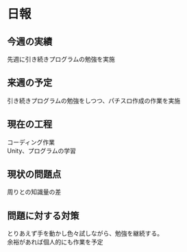 
# 日報



## 今週の実績<br>
先週に引き続きプログラムの勉強を実施<br>

## 来週の予定<br>
引き続きプログラムの勉強をしつつ、パチスロ作成の作業を実施<br>

## 現在の工程<br>
コーディング作業<br>
Unity、プログラムの学習<br>

## 現状の問題点<br>
周りとの知識量の差<br>

## 問題に対する対策<br>
とりあえず手を動かし色々試しながら、勉強を継続する。<br>
余裕があれば個人的にも作業を予定<br>